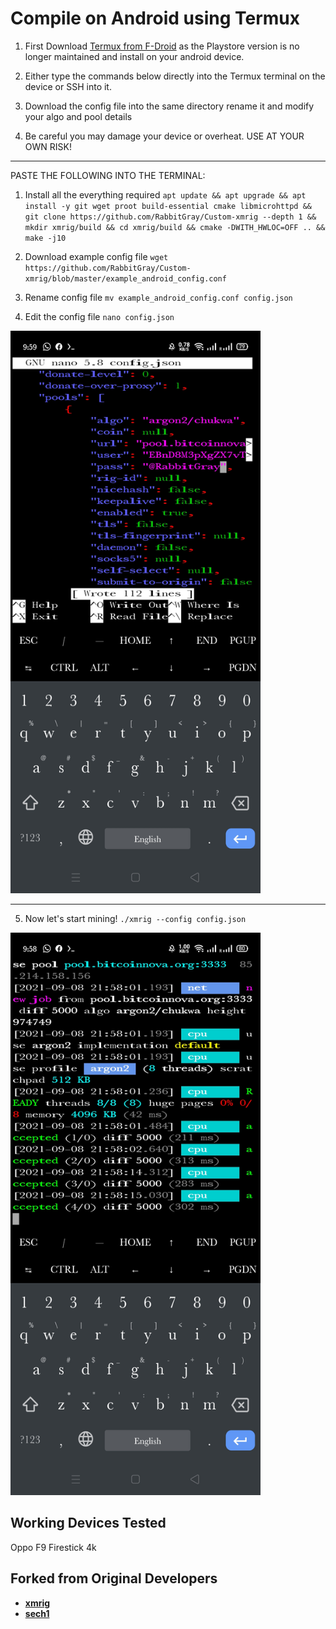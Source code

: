# Compile on Android using Termux

1. First Download  <a href="https://f-droid.org/en/packages/com.termux/">Termux from F-Droid</a> as the Playstore version is no longer maintained and install on your android device.

2. Either type the commands below directly into the Termux terminal on the device or SSH into it. 

3. Download the config file into the same directory rename it and modify your algo and pool details

4. Be careful you may damage your device or overheat. USE AT YOUR OWN RISK! 

***
PASTE THE FOLLOWING INTO THE TERMINAL:

1. Install all the everything required
`apt update && apt upgrade &&
apt install -y git wget proot build-essential cmake libmicrohttpd &&
git clone https://github.com/RabbitGray/Custom-xmrig --depth 1 &&
mkdir xmrig/build &&
cd xmrig/build &&
cmake -DWITH_HWLOC=OFF .. &&
make -j10`

2. Download example config file 
`wget https://github.com/RabbitGray/Custom-xmrig/blob/master/example_android_config.conf`

3. Rename config file
`mv example_android_config.conf config.json`

4. Edit the config file 
`nano config.json` 
<img src="https://github.com/RabbitGray/Custom-xmrig/blob/e50bd264d969a88ce550dc1be4b531339d9544a8/doc/Screenshot_modify_settings.jpg" width="400" height="900">

***

5. Now let's start mining! 
`./xmrig --config config.json`
<img src="https://github.com/RabbitGray/Custom-xmrig/blob/e50bd264d969a88ce550dc1be4b531339d9544a8/doc/Screenshot_android_mining.jpg" width="400" height="900">



## Working Devices Tested
Oppo F9
Firestick 4k





## Forked from Original Developers
* **[xmrig](https://github.com/xmrig)**
* **[sech1](https://github.com/SChernykh)**

